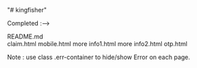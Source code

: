 "# kingfisher" 

Completed :-->

README.md	
claim.html
mobile.html
more info1.html
more info2.html
otp.html



Note :
use class .err-container to hide/show Error on each page.
